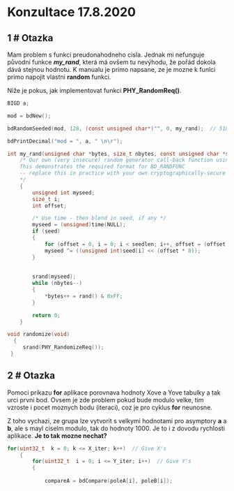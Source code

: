 # Konzultace 17.8.2020

## 1 # Otazka
Mam problem s funkci preudonahodneho cisla. Jednak mi nefunguje původní funkce ***my_rand***, která má ovšem tu nevýhodu, že pořád dokola dává stejnou hodnotu. K manualu je primo napsane, ze je mozne k funlci primo napojit vlastni **random** funkci. <br/>

Níže je pokus, jak implementovat funkci **PHY_RandomReq()**.

```C
BIGD a;

mod = bdNew();

bdRandomSeeded(mod, 128, (const unsigned char*)"", 0, my_rand);  // 518 bits key

bdPrintDecimal("mod = ", a, " \n\r");

```

```C
int my_rand(unsigned char *bytes, size_t nbytes, const unsigned char *seed, size_t seedlen)
	/* Our own (very insecure) random generator call-back function using good old rand()
	This demonstrates the required format for BD_RANDFUNC
	-- replace this in practice with your own cryptographically-secure function.
	*/
	{
		unsigned int myseed;
		size_t i;
		int offset;

		/* Use time - then blend in seed, if any */
		myseed = (unsigned)time(NULL);
		if (seed)
		{
			for (offset = 0, i = 0; i < seedlen; i++, offset = (offset + 1) % sizeof(unsigned))
			myseed ^= ((unsigned int)seed[i] << (offset * 8));
		}
		
	
		srand(myseed);
		while (nbytes--)
		{
			*bytes++ = rand() & 0xFF;
		}

		return 0;
	}
```

```C
void randomize(void)
  {
     srand(PHY_RandomizeReq());
 }
```


## 2 # Otazka
Pomoci prikazu **for** aplikace porovnava hodnoty Xove a Yove tabulky a tak urci prvni bod. Ovsem je zde problem pokud bude modulo velke, tim vzroste i pocet moznych bodu (iteraci), coz je pro cyklus **for** neunosne.

Z toho vychazi, ze grupa lze vytvorit s velkymi hodnotami pro asymptory **a** a **b**, ale s mayl ciselm modulo, tak do hodnoty 1000. Je to i z dovodu rychlosti aplikace. **Je to tak mozne nechat?**

```C
for(uint32_t  k = 0; k <= X_iter; k++)  // Give X's
	{
		for(uint32_t  i = 0; i <= Y_iter; i++)  // Give Y's
		{
			
			compareA = bdCompare(poleA[i], poleB[i]);
			
```
